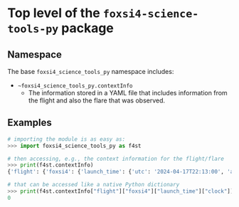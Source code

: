 # Top level of the `foxsi4-science-tools-py` package

## Namespace

The base `foxsi4_science_tools_py` namespace includes:

- `~foxsi4_science_tools_py.contextInfo`
  - The information stored in a YAML file that includes information from the flight and also the flare that was observed.

## Examples

```python
# importing the module is as easy as:
>>> import foxsi4_science_tools_py as f4st

# then accessing, e.g., the context information for the flight/flare
>>> print(f4st.contextInfo)
{'flight': {'foxsi4': {'launch_time': {'utc': '2024-04-17T22:13:00', 'akdt':...}

# that can be accessed like a native Python dictionary
>>> print(f4st.contextInfo["flight"]["foxsi4"]["launch_time"]["clock"])
0
```
